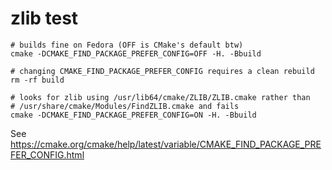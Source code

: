 # zlib test

```
# builds fine on Fedora (OFF is CMake's default btw)
cmake -DCMAKE_FIND_PACKAGE_PREFER_CONFIG=OFF -H. -Bbuild

# changing CMAKE_FIND_PACKAGE_PREFER_CONFIG requires a clean rebuild
rm -rf build

# looks for zlib using /usr/lib64/cmake/ZLIB/ZLIB.cmake rather than
# /usr/share/cmake/Modules/FindZLIB.cmake and fails
cmake -DCMAKE_FIND_PACKAGE_PREFER_CONFIG=ON -H. -Bbuild
```

See https://cmake.org/cmake/help/latest/variable/CMAKE_FIND_PACKAGE_PREFER_CONFIG.html
